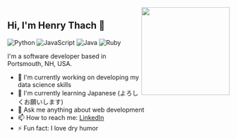 <img src="https://media.giphy.com/media/YlTdOo06ACyici7YJ5/giphy.gif" align="right" width="200" />

## Hi, I'm Henry Thach 👋

![Python](https://img.shields.io/badge/python-3670A0?style=for-the-badge&logo=python&logoColor=ffdd54)
![JavaScript](https://img.shields.io/badge/javascript-%23323330.svg?style=for-the-badge&logo=javascript&logoColor=%23F7DF1E)
![Java](https://img.shields.io/badge/java-%23ED8B00.svg?style=for-the-badge&logo=java&logoColor=white)
![Ruby](https://img.shields.io/badge/ruby-%23CC342D.svg?style=for-the-badge&logo=ruby&logoColor=white)

I'm a software developer based in Portsmouth, NH, USA.

- 🔭 I'm currently working on developing my data science skills
- 🌱 I'm currently learning Japanese (よろしくお願いします)
- 💬 Ask me anything about web development
- 📫 How to reach me: [LinkedIn](https://www.linkedin.com/in/henry-thach/)
- ⚡️ Fun fact: I love dry humor
